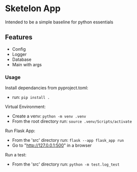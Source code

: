 # Sketelon App
Intended to be a simple baseline for python essentials

## Features
  - Config 
  - Logger
  - Database
  - Main with args

### Usage
Install dependancies from pyproject.toml:
  - run: ```pip install .```

Virtual Environment:
  - Create a venv: ```python -m venv .venv```
  - From the root directory run: ```source .venv/Scripts/activate```

Run Flask App:
  - From the 'src' directory run: ```flask --app flask_app run```
  - Go to "http://127.0.0.1:500" in a browser

Run a test:
  - From the 'src' directory run: ```python -m test.log_test```